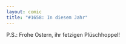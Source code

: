 ```yaml
---
layout: comic
title: "#1658: In diesem Jahr"
---
```


P.S.: Frohe Ostern, ihr fetzigen Plüschhoppel!
